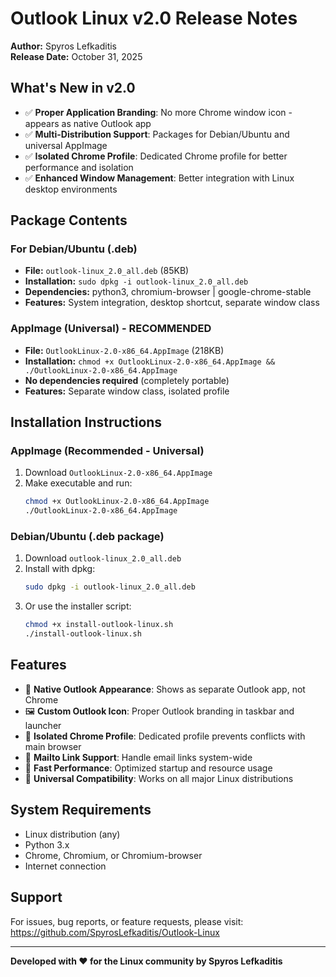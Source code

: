 # Outlook Linux v2.0 Release Notes

**Author:** Spyros Lefkaditis  
**Release Date:** October 31, 2025

## What's New in v2.0

- ✅ **Proper Application Branding**: No more Chrome window icon - appears as native Outlook app
- ✅ **Multi-Distribution Support**: Packages for Debian/Ubuntu and universal AppImage
- ✅ **Isolated Chrome Profile**: Dedicated Chrome profile for better performance and isolation
- ✅ **Enhanced Window Management**: Better integration with Linux desktop environments

## Package Contents

### For Debian/Ubuntu (.deb)
- **File:** `outlook-linux_2.0_all.deb` (85KB)
- **Installation:** `sudo dpkg -i outlook-linux_2.0_all.deb`
- **Dependencies:** python3, chromium-browser | google-chrome-stable
- **Features:** System integration, desktop shortcut, separate window class

### AppImage (Universal) - RECOMMENDED
- **File:** `OutlookLinux-2.0-x86_64.AppImage` (218KB)
- **Installation:** `chmod +x OutlookLinux-2.0-x86_64.AppImage && ./OutlookLinux-2.0-x86_64.AppImage`
- **No dependencies required** (completely portable)
- **Features:** Separate window class, isolated profile

## Installation Instructions

### AppImage (Recommended - Universal)
1. Download `OutlookLinux-2.0-x86_64.AppImage`
2. Make executable and run:
   ```bash
   chmod +x OutlookLinux-2.0-x86_64.AppImage
   ./OutlookLinux-2.0-x86_64.AppImage
   ```

### Debian/Ubuntu (.deb package)
1. Download `outlook-linux_2.0_all.deb`
2. Install with dpkg:
   ```bash
   sudo dpkg -i outlook-linux_2.0_all.deb
   ```
3. Or use the installer script:
   ```bash
   chmod +x install-outlook-linux.sh
   ./install-outlook-linux.sh
   ```

## Features

- 🎯 **Native Outlook Appearance**: Shows as separate Outlook app, not Chrome
- 🖼️ **Custom Outlook Icon**: Proper Outlook branding in taskbar and launcher
- 🔧 **Isolated Chrome Profile**: Dedicated profile prevents conflicts with main browser
- 📧 **Mailto Link Support**: Handle email links system-wide
- 🚀 **Fast Performance**: Optimized startup and resource usage
- 🐧 **Universal Compatibility**: Works on all major Linux distributions

## System Requirements

- Linux distribution (any)
- Python 3.x
- Chrome, Chromium, or Chromium-browser
- Internet connection

## Support

For issues, bug reports, or feature requests, please visit:
https://github.com/SpyrosLefkaditis/Outlook-Linux

---
**Developed with ❤️ for the Linux community by Spyros Lefkaditis**
